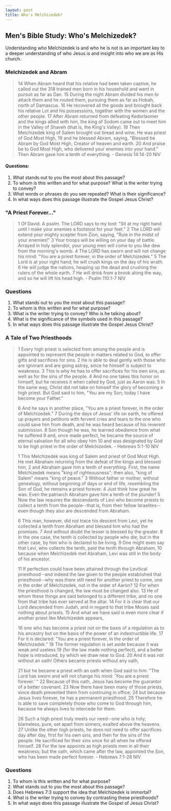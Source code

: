 ```yaml
---
layout: post
title: Who's Melchizedek?
---
```

## Men's Bible Study: Who's Melchizedek?
Understanding who Melchizedek is and who he is not is an important key
to a deeper understanding of who Jesus is and insight into who we are as
His church.

### Melchizedek and Abram
> 14 When Abram heard that his relative had been taken captive, he called out the 318 trained men born in his household and went in pursuit as far as Dan. 15 During the night Abram divided his men to attack them and he routed them, pursuing them as far as Hobah, north of Damascus. 16 He recovered all the goods and brought back his relative Lot and his possessions, together with the women and the other people. 17 After Abram returned from defeating Kedorlaomer and the kings allied with him, the king of Sodom came out to meet him in the Valley of Shaveh (that is, the King's Valley). 18 Then Melchizedek king of Salem brought out bread and wine. He was priest of God Most High, 19 and he blessed Abram, saying, "Blessed be Abram by God Most High, Creator of heaven and earth. 20 And praise be to God Most High, who delivered your enemies into your hand." Then Abram gave him a tenth of everything. - Genesis 14:14-20 NIV

#### Questions:
1. What stands out to you the most about this passage?
2. To whom is this written and for what purpose? What is the writer trying to convey?
3. What words or phrases do you see repeated? What is their significance?
4. In what ways does this passage illustrate the Gospel Jesus Christ? 

### "A Priest Forever..."
> 1 Of David. A psalm. The LORD says to my lord: "Sit at my right hand until I make your enemies a footstool for your feet." 2 The LORD will extend your mighty scepter from Zion, saying, "Rule in the midst of your enemies!" 3 Your troops will be willing on your day of battle. Arrayed in holy splendor, your young men will come to you like dew from the morning's womb. 4 The LORD has sworn and will not change his mind: "You are a priest forever, in the order of Melchizedek." 5 The Lord is at your right hand; he will crush kings on the day of his wrath. 6 He will judge the nations, heaping up the dead and crushing the rulers of the whole earth. 7 He will drink from a brook along the way, and so he will lift his head high. - Psalm 110:1-7 NIV

### Questions
1. What stands out to you the most about this passage?
2. To whom is this written and for what purpose? 
3. What is the writer trying to convey? Who is he talking about? 
4. What is the significance of the symbols used in this passage?
5. In what ways does this passage illustrate the Gospel Jesus Christ?

### A Tale of Two Priesthoods 
> 1 Every high priest is selected from among the people and is appointed to represent the people in matters related to God, to offer gifts and sacrifices for sins. 2 He is able to deal gently with those who are ignorant and are going astray, since he himself is subject to weakness. 3 This is why he has to offer sacrifices for his own sins, as well as for the sins of the people. 4 And no one takes this honor on himself, but he receives it when called by God, just as Aaron was. 5 In the same way, Christ did not take on himself the glory of becoming a high priest. But God said to him, "You are my Son; today I have become your Father." 
> 
>6 And he says in another place, "You are a priest forever, in the order of Melchizedek." 7 During the days of Jesus' life on earth, he offered up prayers and petitions with fervent cries and tears to the one who could save him from death, and he was heard because of his reverent submission. 8 Son though he was, he learned obedience from what he suffered 9 and, once made perfect, he became the source of eternal salvation for all who obey him 10 and was designated by God to be high priest in the order of Melchizedek. - Hebrews 5:1-10 NIV
> 
> 1 This Melchizedek was king of Salem and priest of God Most High. He met Abraham returning from the defeat of the kings and blessed him, 2 and Abraham gave him a tenth of everything. First, the name Melchizedek means "king of righteousness"; then also, "king of Salem" means "king of peace." 3 Without father or mother, without genealogy, without beginning of days or end of life, resembling the Son of God, he remains a priest forever. 4 Just think how great he was: Even the patriarch Abraham gave him a tenth of the plunder! 5 Now the law requires the descendants of Levi who become priests to collect a tenth from the people--that is, from their fellow Israelites--even though they also are descended from Abraham. 
> 
> 6 This man, however, did not trace his descent from Levi, yet he collected a tenth from Abraham and blessed him who had the promises. 7 And without doubt the lesser is blessed by the greater. 8 In the one case, the tenth is collected by people who die; but in the other case, by him who is declared to be living. 9 One might even say that Levi, who collects the tenth, paid the tenth through Abraham, 10 because when Melchizedek met Abraham, Levi was still in the body of his ancestor. 
> 
> 11 If perfection could have been attained through the Levitical priesthood--and indeed the law given to the people established that priesthood--why was there still need for another priest to come, one in the order of Melchizedek, not in the order of Aaron? 12 For when the priesthood is changed, the law must be changed also. 13 He of whom these things are said belonged to a different tribe, and no one from that tribe has ever served at the altar. 14 For it is clear that our Lord descended from Judah, and in regard to that tribe Moses said nothing about priests. 15 And what we have said is even more clear if another priest like Melchizedek appears, 
> 
> 16 one who has become a priest not on the basis of a regulation as to his ancestry but on the basis of the power of an indestructible life. 17 For it is declared: "You are a priest forever, in the order of Melchizedek." 18 The former regulation is set aside because it was weak and useless 19 (for the law made nothing perfect), and a better hope is introduced, by which we draw near to God. 20 And it was not without an oath! Others became priests without any oath, 
> 
> 21 but he became a priest with an oath when God said to him: "The Lord has sworn and will not change his mind: 'You are a priest forever.' " 22 Because of this oath, Jesus has become the guarantor of a better covenant. 23 Now there have been many of those priests, since death prevented them from continuing in office; 24 but because Jesus lives forever, he has a permanent priesthood. 25 Therefore he is able to save completely those who come to God through him, because he always lives to intercede for them. 
> 
> 26 Such a high priest truly meets our need--one who is holy, blameless, pure, set apart from sinners, exalted above the heavens. 27 Unlike the other high priests, he does not need to offer sacrifices day after day, first for his own sins, and then for the sins of the people. He sacrificed for their sins once for all when he offered himself. 28 For the law appoints as high priests men in all their weakness; but the oath, which came after the law, appointed the Son, who has been made perfect forever. - Hebrews 7:1-28 NIV

### Questions
1. To whom is this written and for what purpose? 
2. What stands out to you the most about this passage?
3. Does Hebrews 7:3 support the idea that Melchizedek is immortal? 
4. What is the writer trying to convey by contrasting these priesthoods?
5. In what ways does this passage illustrate the Gospel of Jesus Christ?

